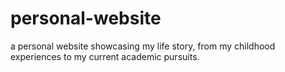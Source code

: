 # personal-website
 a personal website showcasing my life story, from my childhood experiences to my current academic pursuits. 
